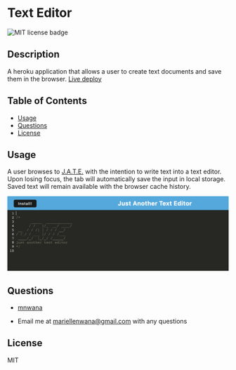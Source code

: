 
# Text Editor

 
 ![MIT license badge](https://img.shields.io/badge/license-mit-blue)

## Description 
 A heroku application that allows a user to create text documents and save them in the browser. 
 [Live deploy](https://jatemn.herokuapp.com/)

## Table of Contents
 - [Usage](#usage)
 - [Questions](#questions)
- [License](#license)


## Usage 
A user browses to [J.A.T.E.](https://jatemn.herokuapp.com/) with the intention to write text into a text editor. Upon losing focus, the tab will automatically save the input in local storage. Saved text will remain available with the browser cache history.
 
 ![screen shot of README Generator](/client/src/images/screenshot.png) 
 

## Questions 
 - [mnwana](https://github.com/mnwana) 

 - Email me at [mariellenwana@gmail.com](mailto:mariellenwana@gmail.com) with any questions

## License 
 MIT

